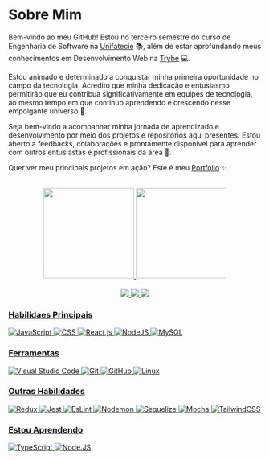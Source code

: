 # Sobre Mim
Bem-vindo ao meu GitHub! Estou no terceiro semestre do curso de Engenharia de Software na [Unifatecie](https://unifatecie.edu.br/site/) 📚, além de estar aprofundando meus conhecimentos em Desenvolvimento Web na [Trybe](https://www.betrybe.com/) 💻.

Estou animado e determinado a conquistar minha primeira oportunidade no campo da tecnologia. Acredito que minha dedicação e entusiasmo permitirão que eu contribua significativamente em equipes de tecnologia, ao mesmo tempo em que continuo aprendendo e crescendo nesse empolgante universo 🚀.

Seja bem-vindo a acompanhar minha jornada de aprendizado e desenvolvimento por meio dos projetos e repositórios aqui presentes. Estou aberto a feedbacks, colaborações e prontamente disponível para aprender com outros entusiastas e profissionais da área 🤝.

Quer ver meu principais projetos em ação? Este é meu [Portfólio](https://vitorgaia.github.io/) ✨.

<br/>

<div align="center">
  <a href="https://github.com/seu-usuário-aqui">
  <img loading="lazy" height="180em" src="https://github-readme-stats.vercel.app/api/top-langs/?username=vitorGaia&layout=compact&langs_count=7&theme=tokyonight"/>
  <img loading="lazy" height="180em" src="https://github-readme-stats.vercel.app/api?username=vitorGaia&show_icons=true&theme=tokyonight&include_all_commits=true&count_private=true"/>
</div>

<br/>

<div align="center"> 
<a href="https://www.linkedin.com/in/vitor-gaia-dev/" target="_blank"><img src="https://img.shields.io/badge/LinkedIn-0077B5?style=for-the-badge&logo=linkedin&logoColor=white"</a>
<a href="vitorgaia0027@gmail.com" target="_blank"><img src="https://img.shields.io/badge/Gmail-D14836?style=for-the-badge&logo=gmail&logoColor=white"</a>
<a href="https://www.codewars.com/users/vitorGaia" target="_blank"><img src="https://img.shields.io/badge/Codewars-B1361E?style=for-the-badge&logo=codewars&logoColor=grey"</a>
</div>
  

### Habilidaes Principais
![JavaScript](https://img.shields.io/badge/-JavaScript-0D1117?style=for-the-badge&logo=javascript&labelColor=0D1117&textColor=0D1117)
![CSS](https://img.shields.io/badge/-CSS-0D1117?style=for-the-badge&logo=CSS3&logoColor=1572B6&labelColor=0D1117)
![React.js](https://img.shields.io/badge/-React.js-0D1117?style=for-the-badge&logo=react&labelColor=0D1117)
![NodeJS](https://img.shields.io/badge/node.js-0D1117?style=for-the-badge&logo=node.js&logoColor=6DA55F)
![MySQL](https://img.shields.io/badge/mysql-0D1117.svg?style=for-the-badge&logo=mysql&logoColor=2300f)

### Ferramentas
![Visual Studio Code](https://img.shields.io/badge/-Visual%20Studio%20Code-0D1117?style=for-the-badge&logo=visual-studio-code&logoColor=007ACC&labelColor=0D1117)
![Git](https://img.shields.io/badge/-Git-0D1117?style=for-the-badge&logo=git&labelColor=0D1117)
![GitHub](https://img.shields.io/badge/-GitHub-0D1117?style=for-the-badge&logo=github&labelColor=0D1117)
![Linux](https://img.shields.io/badge/Linux-0D1117?style=for-the-badge&logo=linux&logoColor=white)

### Outras Habilidades
![Redux](https://img.shields.io/badge/Redux-0D1117?style=for-the-badge&logo=redux&logoColor=violet)
![Jest](https://img.shields.io/badge/Jest-0D1117?style=for-the-badge&logo=Jest&logoColor=green)
![EsLint](https://img.shields.io/badge/eslint-0D1117?style=for-the-badge&logo=eslint&logoColor=6F38C5)
![Nodemon](https://img.shields.io/badge/NODEMON-%230D1117.svg?style=for-the-badge&logo=nodemon&logoColor=%BBDEAD)
![Sequelize](https://img.shields.io/badge/Sequelize-0D1117?style=for-the-badge&logo=Sequelize&logoColor=52B0E7)
![Mocha](https://img.shields.io/badge/-mocha-%230D1117?style=for-the-badge&logo=mocha&logoColor=8D6748)
![TailwindCSS](https://img.shields.io/badge/tailwindcss-%230D1117.svg?style=for-the-badge&logo=tailwind-css&logoColor=38B2AC)
  
### Estou Aprendendo
![TypeScript](https://img.shields.io/badge/TypeScript-0D1117?style=for-the-badge&logo=typescript&logoColor=blue)
![Node.JS](https://img.shields.io/badge/Node.js-0D1117?style=for-the-badge&logo=node.js&logoColor=43853D)
